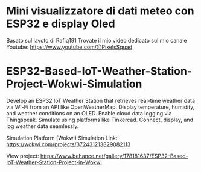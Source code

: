 # Mini visualizzatore di dati meteo con ESP32 e display Oled
Basato sul lavoto di Rafiq191
Trovate il mio video dedicato sul mio canale Youtube:  https://www.youtube.com/@PixelsSquad

# ESP32-Based-IoT-Weather-Station-Project-Wokwi-Simulation
Develop an ESP32 IoT Weather Station that retrieves real-time weather data via Wi-Fi from an API like OpenWeatherMap. Display temperature, humidity, and weather conditions on an OLED. Enable cloud data logging via Thingspeak. Simulate using platforms like Tinkercad. Connect, display, and log weather data seamlessly.

Simulation Platform (Wokwi)
Simulation Link: https://wokwi.com/projects/372431213829082113

View project: https://www.behance.net/gallery/178181637/ESP32-Based-IoT-Weather-Station-Project-in-Wokwi
